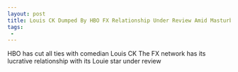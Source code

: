 ```yaml
---
layout: post
title: Louis CK Dumped By HBO FX Relationship Under Review Amid Masturbation Allegations
tags:
 -
---
```

HBO has cut all ties with comedian Louis CK The FX network has its lucrative relationship with its Louie star under review
